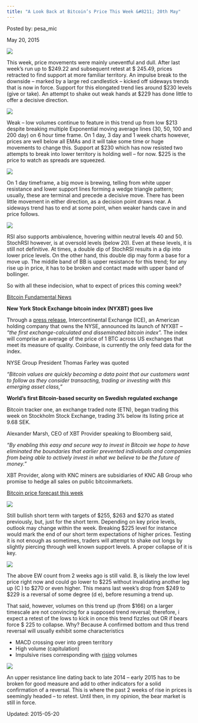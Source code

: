 ```yaml
---
title: "A Look Back at Bitcoin’s Price This Week &#8211; 20th May"
---
```


Posted by: pesa_mic 

<span>May 20, 2015</span>




<img src="https://G-I-R.github.io/deepdotweb/imgs/2015/05/13.jpg">

<p>This week, price movements were mainly uneventful and dull. After last week’s run up to $249.22 and subsequent retest at $ 245.49, prices retracted to find support at more familiar territory. An impulse break to the downside &#8211; marked by a large red candlestick &#8211; kicked off sideways trends that is now in force. Support for this elongated trend lies around $230 levels (give or take). An attempt to shake out weak hands at $229 has done little to offer a decisive direction.</p>

<img src="https://G-I-R.github.io/deepdotweb/imgs/2015/05/24.jpg">

<p>Weak &#8211; low volumes continue to feature in this trend up from low $213 despite breaking multiple Exponential moving average lines (30, 50, 100 and 200 day) on 6 hour time frame. On 1 day, 3 day and 1 week charts however, prices are well below all EMAs and it will take some time or huge movements to change this. Support at $230 which has now resisted two attempts to break into lower territory is holding well &#8211; for now. $225 is the price to watch as spreads are squeezed.</p>

<img src="https://G-I-R.github.io/deepdotweb/imgs/2015/05/31.png">

<p>On 1 day timeframe, a big move is brewing, telling from white upper resistance and lower support lines forming a wedge triangle pattern; usually, these are terminal and precede a decisive move. There has been little movement in either direction, as a decision point draws near. A sideways trend has to end at some point, when weaker hands cave in and price follows.</p>

<img src="https://G-I-R.github.io/deepdotweb/imgs/2015/05/43.jpg">

<p>RSI also supports ambivalence, hovering within neutral levels 40 and 50. StochRSI however, is at oversold levels (below 20). Even at these levels, it is still not definitive. At times, a double dip of StochRSI results in a dip into lower price levels. On the other hand, this double dip may form a base for a move up. The middle band of BB is upper resistance for this trend; for any rise up in price, it has to be broken and contact made with upper band of bollinger.</p>
<p>So with all these indecision, what to expect of prices this coming week?</p>
<p><u>Bitcoin Fundamental News</u></p>
<p><strong>New York Stock Exchange bitcoin index (NYXBT) goes live</strong></p>
<p>Through a <a href="http://ir.theice.com/press-and-publications/press-releases/all-categories/2015/05-19-2015-133635560.aspx">press release</a>, Intercontinental Exchange (ICE), an American holding company that owns the NYSE, announced its launch of NYXBT &#8211; <em>“the first exchange-calculated and disseminated bitcoin index”. </em>The index will comprise an average of the price of 1 BTC across US exchanges that meet its measure of quality. Coinbase, is currently the only feed data for the index.</p>
<p>NYSE Group President Thomas Farley was quoted</p>
<p><em>“Bitcoin values are quickly becoming a data point that our customers want to follow as they consider transacting, trading or investing with this emerging asset class,”</em></p>
<p><strong>World&#8217;s first Bitcoin-based security on Swedish regulated exchange</strong></p>
<p>Bitcoin tracker one, an exchange traded note (ETN), began trading this week on Stockholm Stock Exchange, trading 3% below its listing price at 9.68 SEK.</p>
<p>Alexander Marsh, CEO of XBT Provider speaking to Bloomberg said,</p>
<p><em>“By enabling this easy and secure way to invest in Bitcoin we hope to have eliminated the boundaries that earlier prevented individuals and companies from being able to actively invest in what we believe to be the future of money.”</em></p>
<p>XBT Provider, along with KNC miners are subsidiaries of KNC AB Group who promise to hedge all sales on public bitcoinmarkets.</p>
<p><u>Bitcoin price forecast this week</u></p>

<img src="https://G-I-R.github.io/deepdotweb/imgs/2015/05/54.jpg">

<p>Still bullish short term with targets of $255, $263 and $270 as stated previously, but, just for the short term. Depending on key price levels, outlook may change within the week. Breaking $225 level for instance would mark the end of our short term expectations of higher prices. Testing it is not enough as sometimes, traders will attempt to shake out longs by slightly piercing through well known support levels. A proper collapse of it is key.</p>

<img src="https://G-I-R.github.io/deepdotweb/imgs/2015/05/61.png">

<p>The above EW count from 2 weeks ago is still valid. B, is likely the low level price right now and could go lower to $225 without invalidating another leg up (C ) to $270 or even higher. This means last week’s drop from $249 to $229 is a reversal of some degree (d e), before resuming a trend up.</p>
<p>That said, however, volumes on this trend up (from $166) on a larger timescale are not convincing for a supposed trend reversal; therefore, i expect a retest of the lows to kick in once this trend fizzles out OR if bears force $ 225 to collapse. Why? Because A confirmed bottom and thus trend reversal will usually exhibit some characteristics</p>
<ul>
<li>MACD crossing over into green territory</li>
<li>High volume (capitulation)</li>
<li>Impulsive rises corresponding with <u>rising</u> volumes</li>
</ul>

<img src="https://G-I-R.github.io/deepdotweb/imgs/2015/05/72.png">

<p>An upper resistance line dating back to late 2014 &#8211; early 2015 has to be broken for good measure and add to other indicators for a solid confirmation of a reversal. This is where the past 2 weeks of rise in prices is seemingly headed &#8211; to retest. Until then, in my opinion, the bear market is still in force.</p>

Updated: 2015-05-20

